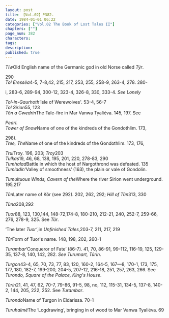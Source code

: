 ```yaml
---
layout: post
title: 【Vol.02】P382.
date: 1984-01-01 06:22
categories: ["Vol.02 The Book of Lost Tales II"]
chapters: [""]
page_num: 382
characters: 
tags: 
description: 
published: true
---
```


<p style="text-indent: 0;">
<I>Tíw</I>Old English name of the Germanic god in old Norse called <I>Týr</I>.
</p>

290<BR><I>Tol Eressëa</I>4-5, 7-8,42, 215, 217, 253, 255, 258-9, 263-4, 278. 280-

i, 283-6, 289-94, 300-12, 323-4, 326-8, 330, 333-4. <I>See Lonely</I>

<I>Tol-in-Gaurhoth</I>‘Isle of Werewolves'. 53-4, 56-7<BR><I>Tol Sirion</I>55, 123<BR><I>Tôn a Gwedrin</I>The Tale-fire in Mar Vanwa Tyaliéva. 145, 197. See

<I>Pearl.<BR>Tower of Snow</I>Name of one of the kindreds of the Gondothlim. 173,

298).<BR><I>Tree, The</I>Name of one of the kindreds of the Gondothlim. 173, 176,

<I>Trui</I>Troy. 196, 203; <I>Troy</I>203<BR><I>Tulkas</I>19, 46, 68, 138, 195, 201, 220, 278-83, 290<BR><I>Tumhalad</I>Battle in which the host of Nargothrond was defeated. 135<BR><I>Tumladin</I>‘Valley of smoothness’ (163), the plain or vale of Gondolin.

<I>Tumultuous Winds, Cavern of the</I>Where the river Sirion went underground. 195,217

<I>Tûn</I>Later name of Kôr (see 292). 202, 262, 292; <I>Hill of Tûn</I>313, 330

<I>Túna</I>208,292

<I>Tuor</I>88, 123, 130,144, 148-72,174-8, 180-210, 212-21, 240, 252-7, 259-66, 276, 278-9, 325. See <I>Tûr</I>.

‘The later <I>Tuor’</I>,in <I>Unfinished Tales</I>,203-7, 211, 217, 219

<I>Tûr</I>Form of Tuor's name. 148, 198, 202, 260-1

<I>Turambar</I>‘Conqueror of Fate’ (86-7). 41, 70, 86-91, 99-112, 116-19, 125, 129-35, 137-8, 140,  142, 282. <I>See Turumart, Túrin</I>.

<I>Turgon</I>43-4, 65, 70, 73, 77, 83, 120, 160-2, 164-5, 167—8, 170-1, 173, 175, 177, 180, 182-7, 199-200, 204-5, 207-12, 216-18, 251, 257, 263, 266. See <I>Turondo, Square of the Palace, King's House</I>.

<I>Túrin</I>21, 41, 47, 62, 70-7, 79-86, 91-5, 98, no, 112, 115-31, 134-5, 137-8, 140-2, 144, 205, 222, 252. See <I>Turambar</I>.

<I>Turondo</I>Name of Turgon in Eldarissa. 70-1

<I>Turuhalmë</I>The ‘Logdrawing’, bringing in of wood to Mar Vanwa Tyaliéva. 69


